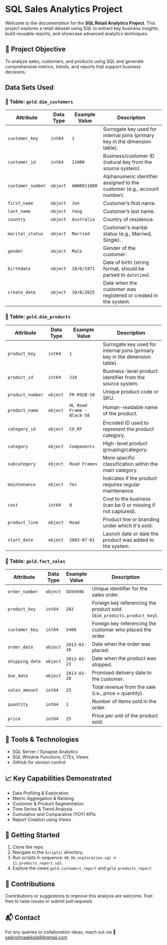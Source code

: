 # SQL Sales  Analytics Project
Welcome to the documentation for the **SQL Retail Analytics Project**. This project explores a retail dataset using SQL to extract key business insights, build reusable reports, and showcase advanced analytics techniques.
## 📌 Project Objective
To analyze sales, customers, and products using SQL and generate comprehensive metrics, trends, and reports that support business decisions.
## Data Sets Used
### 📄 Table: `gold.dim_customers`

| Attribute         | Data Type | Example Value  | Description                                                                 |
|------------------|-----------|----------------|-----------------------------------------------------------------------------|
| `customer_key`    | `int64`   | `1`            | Surrogate key used for internal joins (primary key in the dimension table).|
| `customer_id`     | `int64`   | `11000`        | Business/customer ID (natural key from the source system).                 |
| `customer_number` | `object`  | `AW00011000`   | Alphanumeric identifier assigned to the customer (e.g., account number).   |
| `first_name`      | `object`  | `Jon`          | Customer’s first name.                                                     |
| `last_name`       | `object`  | `Yang`         | Customer’s last name.                                                      |
| `country`         | `object`  | `Australia`    | Country of residence.                                                      |
| `marital_status`  | `object`  | `Married`      | Customer's marital status (e.g., Married, Single).                         |
| `gender`          | `object`  | `Male`         | Gender of the customer.                                                    |
| `birthdate`       | `object`  | `10/6/1971`    | Date of birth (string format, should be parsed to `datetime`).            |
| `create_date`     | `object`  | `10/6/2025`    | Date when the customer was registered or created in the system.            |
### 📄 Table: `gold.dim_products`

| Attribute         | Data Type | Example Value             | Description                                                                  |
|------------------|-----------|---------------------------|------------------------------------------------------------------------------|
| `product_key`     | `int64`   | `1`                       | Surrogate key used for internal joins (primary key in the dimension table). |
| `product_id`      | `int64`   | `210`                     | Business-level product identifier from the source system.                    |
| `product_number`  | `object`  | `FR-R92B-58`              | Unique product code or SKU.                                                  |
| `product_name`    | `object`  | `HL Road Frame - Black-58`| Human-readable name of the product.                                          |
| `category_id`     | `object`  | `CO_RF`                   | Encoded ID used to represent the product category.                           |
| `category`        | `object`  | `Components`              | High-level product grouping/category.                                        |
| `subcategory`     | `object`  | `Road Frames`             | More specific classification within the main category.                       |
| `maintenance`     | `object`  | `Yes`                     | Indicates if the product requires regular maintenance.                       |
| `cost`            | `int64`   | `0`                       | Cost to the business (can be 0 or missing if not captured).                  |
| `product_line`    | `object`  | `Road`                    | Product line or branding under which it's sold.                              |
| `start_date`      | `object`  | `2003-07-01`              | Launch date or date the product was added to the system.                     |
### 📄 Table: `gold.fact_sales`

| Attribute         | Data Type | Example Value | Description                                                               |
|------------------|-----------|----------------|---------------------------------------------------------------------------|
| `order_number`    | `object`  | `SO54496`      | Unique identifier for the sales order.                                   |
| `product_key`     | `int64`   | `282`          | Foreign key referencing the product sold (`dim_products.product_key`).   |
| `customer_key`    | `int64`   | `5400`         | Foreign key referencing the customer who placed the order.               |
| `order_date`      | `object`  | `2013-03-16`   | Date when the order was placed.                                          |
| `shipping_date`   | `object`  | `2013-03-23`   | Date when the product was shipped.                                       |
| `due_date`        | `object`  | `2013-03-28`   | Promised delivery date to the customer.                                  |
| `sales_amount`    | `int64`   | `25`           | Total revenue from the sale (i.e., price × quantity).                    |
| `quantity`        | `int64`   | `1`            | Number of items sold in the order.                                       |
| `price`           | `int64`   | `25`           | Price per unit of the product sold.                                      |
## 🧰 Tools & Technologies
- SQL Server / Synapse Analytics
- SQL Window Functions, CTEs, Views
- GitHub for version control
## 📈 Key Capabilities Demonstrated
- Data Profiling & Exploration  
- Metric Aggregation & Ranking  
- Customer & Product Segmentation  
- Time Series & Trend Analysis  
- Cumulative and Comparative (YOY) KPIs  
- Report Creation using Views
## 🚀 Getting Started
1. Clone the repo.
2. Navigate to the `Scripts/` directory.
3. Run scripts in sequence: `00_Db_exploration.sql` → `11_products_report.sql`.
4. Explore the views `gold.customers_report` and `gold.products_report`.
## 🤝 Contributions
Contributions or suggestions to improve this analysis are welcome. Feel free to raise issues or submit pull requests

## 📬 Contact
For any queries or collaboration ideas, reach out via 📧 [saikrishnaakkala9@gmail.com](mailto:saikrishnaakkala9@gmail.com)


